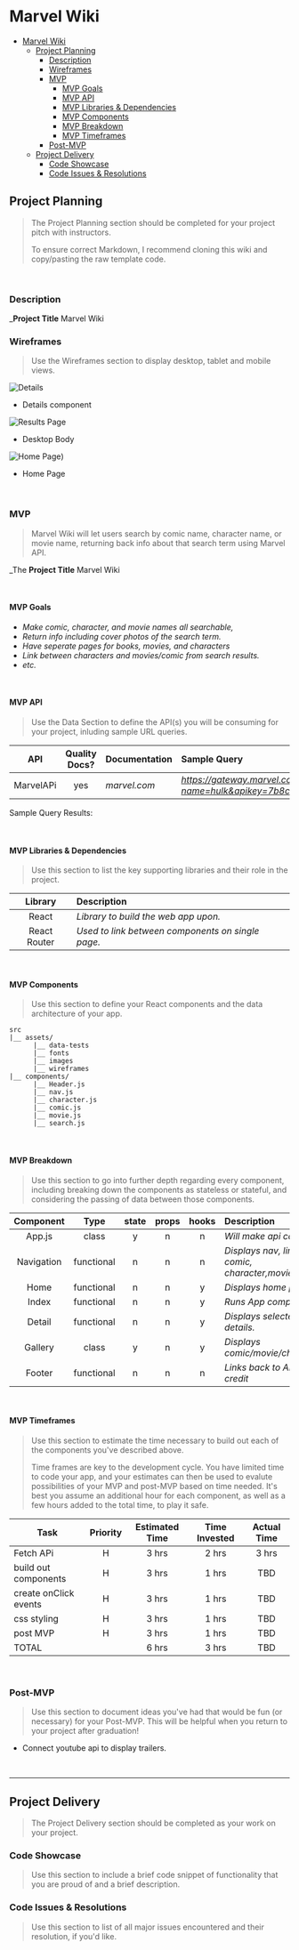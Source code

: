 # Marvel Wiki

- [Marvel Wiki](#marvel-wiki)
  - [Project Planning](#project-planning)
    - [Description](#description)
    - [Wireframes](#wireframes)
    - [MVP](#mvp)
      - [MVP Goals](#mvp-goals)
      - [MVP API](#mvp-api)
      - [MVP Libraries & Dependencies](#mvp-libraries--dependencies)
      - [MVP Components](#mvp-components)
      - [MVP Breakdown](#mvp-breakdown)
      - [MVP Timeframes](#mvp-timeframes)
    - [Post-MVP](#post-mvp)
  - [Project Delivery](#project-delivery)
    - [Code Showcase](#code-showcase)
    - [Code Issues & Resolutions](#code-issues--resolutions)

## Project Planning

> The Project Planning section should be completed for your project pitch with instructors.
>
> To ensure correct Markdown, I recommend cloning this wiki and copy/pasting the raw template code.

<br>

### Description

_**Project Title** Marvel Wiki
<br>

### Wireframes

> Use the Wireframes section to display desktop, tablet and mobile views.

![Details]("https://wireframe.cc/qWzzLu")

- Details component

![Results Page]('https://wireframe.cc/Npoecq')

- Desktop Body

![Home Page](https://wireframe.cc/J57KDa))

- Home Page



<br>

### MVP

> Marvel Wiki will let users search by comic name, character name, or movie name, returning back info about that search term using Marvel API. 

_The **Project Title** Marvel Wiki

<br>

#### MVP Goals

- _Make comic, character, and movie names all searchable,_
- _Return info including cover photos of the search term._
- _Have seperate pages for books, movies, and characters_
- _Link between characters and movies/comic from search results._
- _etc._

<br>

#### MVP API

> Use the Data Section to define the API(s) you will be consuming for your project, inluding sample URL queries.

|    API     | Quality Docs? | Documentation | Sample Query                            |
| :--------: | :-----------: | :------------ | :-------------------------------------- |
| MarvelAPi |      yes      | _marvel.com_ | _https://gateway.marvel.com:443/v1/public/characters?name=hulk&apikey=7b8c4a6660c0ed6e66f01101cb400d55_ |

Sample Query Results:




<br>

#### MVP Libraries & Dependencies

> Use this section to list the key supporting libraries and their role in the project.

|   Library    | Description                                |
| :----------: | :----------------------------------------- |
|    React     | _Library to build the web app upon._ |
| React Router | _Used to link between components on single page._ |


<br>

#### MVP Components

> Use this section to define your React components and the data architecture of your app.

```
src
|__ assets/
      |__ data-tests
      |__ fonts
      |__ images
      |__ wireframes
|__ components/
      |__ Header.js
      |__ nav.js
      |__ character.js
      |__ comic.js
      |__ movie.js
      |__ search.js
```

<br>

#### MVP Breakdown

> Use this section to go into further depth regarding every component, including breaking down the components as stateless or stateful, and considering the passing of data between those components.

|  Component   |    Type    | state | props | hooks | Description                                |
| :----------: | :--------: | :---: | :---: | :---: | :----------------------------------------- |
|    App.js    |   class    |   y   |   n   |   n   | _Will make api call._ |
| Navigation    | functional |   n   |   n   |   n   | _Displays nav, links to comic, character,movie._ |
|     Home     | functional |   n   |   n   |   y   | _Displays home page_ |
|    Index     | functional |   n   |   n   |   y   | _Runs App component._ |
|    Detail    | functional |   n   |   n   |   y   | _Displays selected details._ |
|   Gallery    |   class    |   y   |   n   |   y   | _Displays comic/movie/character._ |
|    Footer    | functional |   n   |   n   |   n   | _Links back to APi for credit_ |

<br>

#### MVP Timeframes

> Use this section to estimate the time necessary to build out each of the components you've described above. 
>
> Time frames are key to the development cycle. You have limited time to code your app, and your estimates can then be used to evalute possibilities of your MVP and post-MVP based on time needed. It's best you assume an additional hour for each component, as well as a few hours added to the total time, to play it safe.

| Task             | Priority | Estimated Time | Time Invested | Actual Time |
| ---------------- | :------: | :------------: | :-----------: | :---------: |
| Fetch APi |   H    |     3 hrs      |     2 hrs     |    3 hrs    |
| build out components     |    H     |     3 hrs      |     1 hrs     |     TBD     |
| create onClick events     |    H     |     3 hrs      |     1 hrs     |     TBD     |
| css styling     |    H     |     3 hrs      |     1 hrs     |     TBD     |
| post MVP     |    H     |     3 hrs      |     1 hrs     |     TBD     |
| TOTAL            |          |     6 hrs      |     3 hrs     |     TBD     |

<br>

### Post-MVP

> Use this section to document ideas you've had that would be fun (or necessary) for your Post-MVP. This will be helpful when you return to your project after graduation!

- Connect youtube api to display trailers.

<br>

***

## Project Delivery

> The Project Delivery section should be completed as your work on your project.

### Code Showcase

> Use this section to include a brief code snippet of functionality that you are proud of and a brief description.

### Code Issues & Resolutions

> Use this section to list of all major issues encountered and their resolution, if you'd like.